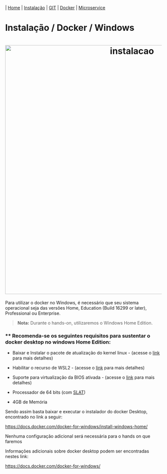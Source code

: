 | [Home](/handson_microservice) | [Instalação](/handson_microservice/instalacao) | [GIT](/handson_microservice/git) | [Docker](/handson_microservice/docker) | [Microservice](/handson_microservice/microservice)

# Instalação / Docker / Windows

<h1 align="center">
  <img src="https://user-images.githubusercontent.com/18057391/90987285-2777b880-e560-11ea-988f-9e25d0d486d6.PNG" alt="instalacao" width="800px" />
</h1>

Para utilizar o docker no Windows, é necessário que seu sistema operacional seja das versões Home, Education (Build 16299 or later), Professional ou Enterprise.<br  />

> **Nota:** Durante o hands-on, utilizaremos o Windows Home Edition.<br  /> 

### ** Recomenda-se os seguintes requisitos para sustentar o docker desktop no windows Home Edition:

- Baixar e Instalar o pacote de atualização do kernel linux - (acesse o [link](https://docs.microsoft.com/pt-br/windows/wsl/wsl2-kernel) para mais detalhes)

- Habilitar o recurso de WSL2 - (acesse o [link](https://docs.microsoft.com/en-us/windows/wsl/install-win10) para mais detalhes)

- Suporte para virtualização da BIOS ativada - (acesse o [link](https://docs.docker.com/docker-for-windows/troubleshoot/#virtualization-must-be-enabled) para mais detalhes)

- Processador de 64 bits (com [SLAT](https://en.wikipedia.org/wiki/Second_Level_Address_Translation))

- 4GB de Memória<br  />


Sendo assim basta baixar e executar o instalador do docker Desktop, encontrado no link a seguir:<br  />

https://docs.docker.com/docker-for-windows/install-windows-home/<br  />


Nenhuma configuração adicional será necessária para o hands on que faremos<br  />

Informações adicionais sobre docker desktop podem ser encontradas nestes link:<br  />

https://docs.docker.com/docker-for-windows/


